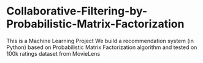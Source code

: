 Collaborative-Filtering-by-Probabilistic-Matrix-Factorization
=============================================================
This is a Machine Learning Project
We build a recommendation system (in Python) based on Probabilistic Matrix Factorization algorithm and tested on
100k ratings dataset from MovieLens
